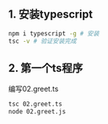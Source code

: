 ## 1. 安装typescript

```bash
npm i typescript -g # 安装
tsc -v # 验证安装完成
```

## 2. 第一个ts程序

编写02.greet.ts
```bash
tsc 02.greet.ts
node 02.greet.js
```

